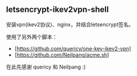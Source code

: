 ## letsencrypt-ikev2vpn-shell
安装vpn(ikev2协议)、nginx，并结合letsencrypt签名。

使用了另外两个脚本：
- [https://github.com/quericy/one-key-ikev2-vpn]
- [https://github.com/Neilpang/acme.sh]

在此先感谢 quericy 和 Neilpang :)
